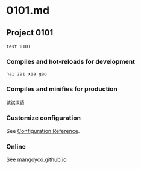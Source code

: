 # 0101.md
## Project 0101
```
test 0101
```

### Compiles and hot-reloads for development
```
hai zai xia gao
```

### Compiles and minifies for production
```
试试汉语
```

### Customize configuration
See [Configuration Reference](https://cli.vuejs.org/config/).

### Online
See [mangoyco.github.io](https://mangoyco.github.io/)
